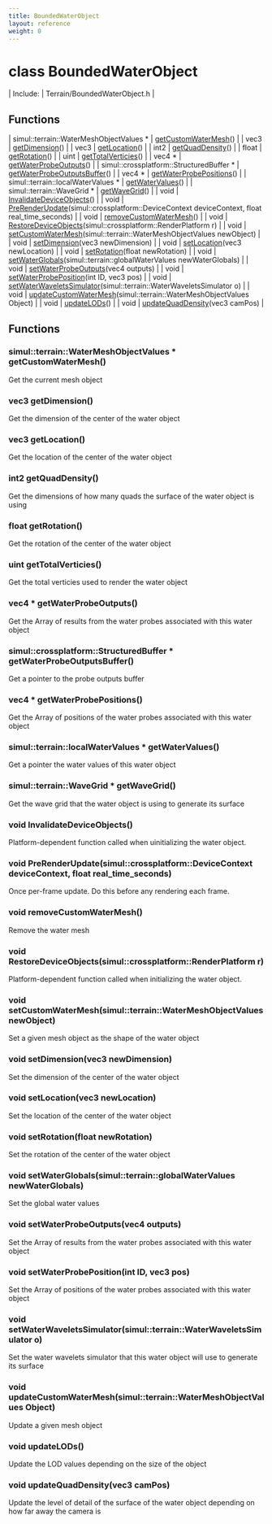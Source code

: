 ```yaml
---
title: BoundedWaterObject
layout: reference
weight: 0
---
```

class BoundedWaterObject
===

| Include: | Terrain/BoundedWaterObject.h |



Functions
---

| simul::terrain::WaterMeshObjectValues * | [getCustomWaterMesh](#getCustomWaterMesh)() |
| vec3 | [getDimension](#getDimension)() |
| vec3 | [getLocation](#getLocation)() |
| int2 | [getQuadDensity](#getQuadDensity)() |
| float | [getRotation](#getRotation)() |
| uint | [getTotalVerticies](#getTotalVerticies)() |
| vec4 * | [getWaterProbeOutputs](#getWaterProbeOutputs)() |
| simul::crossplatform::StructuredBuffer * | [getWaterProbeOutputsBuffer](#getWaterProbeOutputsBuffer)() |
| vec4 * | [getWaterProbePositions](#getWaterProbePositions)() |
| simul::terrain::localWaterValues * | [getWaterValues](#getWaterValues)() |
| simul::terrain::WaveGrid * | [getWaveGrid](#getWaveGrid)() |
| void | [InvalidateDeviceObjects](#InvalidateDeviceObjects)() |
| void | [PreRenderUpdate](#PreRenderUpdate)(simul::crossplatform::DeviceContext deviceContext, float real_time_seconds) |
| void | [removeCustomWaterMesh](#removeCustomWaterMesh)() |
| void | [RestoreDeviceObjects](#RestoreDeviceObjects)(simul::crossplatform::RenderPlatform r) |
| void | [setCustomWaterMesh](#setCustomWaterMesh)(simul::terrain::WaterMeshObjectValues newObject) |
| void | [setDimension](#setDimension)(vec3 newDimension) |
| void | [setLocation](#setLocation)(vec3 newLocation) |
| void | [setRotation](#setRotation)(float newRotation) |
| void | [setWaterGlobals](#setWaterGlobals)(simul::terrain::globalWaterValues newWaterGlobals) |
| void | [setWaterProbeOutputs](#setWaterProbeOutputs)(vec4 outputs) |
| void | [setWaterProbePosition](#setWaterProbePosition)(int ID, vec3 pos) |
| void | [setWaterWaveletsSimulator](#setWaterWaveletsSimulator)(simul::terrain::WaterWaveletsSimulator o) |
| void | [updateCustomWaterMesh](#updateCustomWaterMesh)(simul::terrain::WaterMeshObjectValues Object) |
| void | [updateLODs](#updateLODs)() |
| void | [updateQuadDensity](#updateQuadDensity)(vec3 camPos) |


Functions
---
<a name="getCustomWaterMesh"></a>
### simul::terrain::WaterMeshObjectValues * getCustomWaterMesh()
Get the current mesh object
<a name="getDimension"></a>
### vec3 getDimension()
Get the dimension of the center of the water object
<a name="getLocation"></a>
### vec3 getLocation()
Get the location of the center of the water object
<a name="getQuadDensity"></a>
### int2 getQuadDensity()
Get the dimensions of how many quads the surface of the water object is using
<a name="getRotation"></a>
### float getRotation()
Get the rotation of the center of the water object
<a name="getTotalVerticies"></a>
### uint getTotalVerticies()
Get the total verticies used to render the water object
<a name="getWaterProbeOutputs"></a>
### vec4 * getWaterProbeOutputs()
Get the Array of results from the water probes associated with this water object
<a name="getWaterProbeOutputsBuffer"></a>
### simul::crossplatform::StructuredBuffer * getWaterProbeOutputsBuffer()
Get a pointer to the probe outputs buffer
<a name="getWaterProbePositions"></a>
### vec4 * getWaterProbePositions()
Get the Array of positions of the water probes associated with this water object
<a name="getWaterValues"></a>
### simul::terrain::localWaterValues * getWaterValues()
Get a pointer the water values of this water object
<a name="getWaveGrid"></a>
### simul::terrain::WaveGrid * getWaveGrid()
Get the wave grid that the water object is using to generate its surface
<a name="InvalidateDeviceObjects"></a>
### void InvalidateDeviceObjects()
Platform-dependent function called when uinitializing the water object.
<a name="PreRenderUpdate"></a>
### void PreRenderUpdate(simul::crossplatform::DeviceContext deviceContext, float real_time_seconds)
Once per-frame update. Do this before any rendering each frame.
<a name="removeCustomWaterMesh"></a>
### void removeCustomWaterMesh()
Remove the water mesh
<a name="RestoreDeviceObjects"></a>
### void RestoreDeviceObjects(simul::crossplatform::RenderPlatform r)
Platform-dependent function called when initializing the water object.
<a name="setCustomWaterMesh"></a>
### void setCustomWaterMesh(simul::terrain::WaterMeshObjectValues newObject)
Set a given mesh object as the shape of the water object
<a name="setDimension"></a>
### void setDimension(vec3 newDimension)
Set the dimension of the center of the water object
<a name="setLocation"></a>
### void setLocation(vec3 newLocation)
Set the location of the center of the water object
<a name="setRotation"></a>
### void setRotation(float newRotation)
Set the rotation of the center of the water object
<a name="setWaterGlobals"></a>
### void setWaterGlobals(simul::terrain::globalWaterValues newWaterGlobals)
Set the global water values
<a name="setWaterProbeOutputs"></a>
### void setWaterProbeOutputs(vec4 outputs)
Set the Array of results from the water probes associated with this water object
<a name="setWaterProbePosition"></a>
### void setWaterProbePosition(int ID, vec3 pos)
Set the Array of positions of the water probes associated with this water object
<a name="setWaterWaveletsSimulator"></a>
### void setWaterWaveletsSimulator(simul::terrain::WaterWaveletsSimulator o)
Set the water wavelets simulator that this water object will use to generate its surface
<a name="updateCustomWaterMesh"></a>
### void updateCustomWaterMesh(simul::terrain::WaterMeshObjectValues Object)
Update a given mesh object
<a name="updateLODs"></a>
### void updateLODs()
Update the LOD values depending on the size of the object
<a name="updateQuadDensity"></a>
### void updateQuadDensity(vec3 camPos)
Update the level of detail of the surface of the water object depending on how far away the camera is
